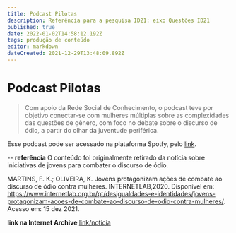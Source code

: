 ```yaml
---
title: Podcast Pilotas
description: Referência para a pesquisa ID21: eixo Questões ID21
published: true
date: 2022-01-02T14:58:12.192Z
tags: produção de conteúdo
editor: markdown
dateCreated: 2021-12-29T13:48:09.892Z
---
```


# Podcast Pilotas
> Com apoio da Rede Social de Conhecimento, o podcast teve por objetivo conectar-se com mulheres múltiplas sobre as complexidades das questões de gênero, com foco no debate sobre o discurso de ódio, a partir do olhar da juventude periférica.

Esse podcast pode ser acessado na plataforma Spotfy, pelo [link](https://open.spotify.com/show/21gkAA10jjFom7Qs8EjWdH?si=054f88fd49254c23).

--
**referência**
O conteúdo foi originalmente retirado da notícia sobre iniciativas de jovens para combater o discurso de ódio. 

MARTINS, F. K.; OLIVEIRA, K. Jovens protagonizam ações de combate ao discurso de ódio contra mulheres. INTERNETLAB,2020. Disponível em: <https://www.internetlab.org.br/pt/desigualdades-e-identidades/jovens-protagonizam-acoes-de-combate-ao-discurso-de-odio-contra-mulheres/>. Acesso em: 15 dez 2021.

**link na Internet Archive** 
[link/noticia](https://web.archive.org/web/20210221070429/https://www.internetlab.org.br/pt/desigualdades-e-identidades/jovens-protagonizam-acoes-de-combate-ao-discurso-de-odio-contra-mulheres/)
